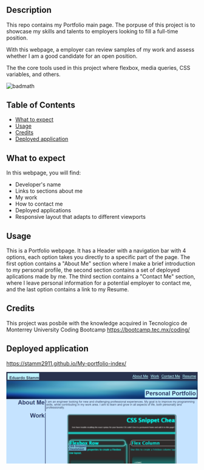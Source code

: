 # <Portfolio page>
## Description
This repo contains my Portfolio main page. The porpuse of this project is to showcase my skills and talents to employers looking to fill a full-time position.

With this webpage, a employer can review samples of my work and assess whether I am a good candidate for an open position.

The the core tools used in this project where flexbox, media queries, CSS variables, and others.

 ![badmath](https://img.shields.io/coveralls/github/jekyll/jekyll?label=CSS)

## Table of Contents 
- [What to expect](#what-to-expect)
- [Usage](#usage)
- [Credits](#credits)
- [Deployed application](#Deployed-application)

## What to expect
In this webpage, you will find:

- Developer's name
- Links to sections about me
- My work
- How to contact me
- Deployed applications
- Responsive layout that adapts to different viewports

## Usage
This is a Portfolio webpage. It has a Header with a navigation bar with 4 options, each option takes you directly to a specific part of the page. 
The first option contains a "About Me" section where I make a brief introduction to my personal profile, the second section contains a set of deployed aplications made by me.
The third section contains a "Contact Me" section, where I leave personal information for a potential employer to contact me, and the last option contains a link to my Resume.
    
## Credits
This project was posbile with the knowledge acquired in Tecnologico de Monterrey University Coding Bootcamp https://bootcamp.tec.mx/coding/ 

## Deployed application
https://stamm2911.github.io/My-portfolio-index/

![Deployed application](img/deployed-app.PNG)
